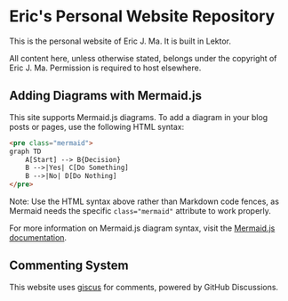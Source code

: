 # Eric's Personal Website Repository

This is the personal website of Eric J. Ma. It is built in Lektor.

All content here, unless otherwise stated, belongs under the copyright of Eric J. Ma. Permission is required to host elsewhere.

## Adding Diagrams with Mermaid.js

This site supports Mermaid.js diagrams. To add a diagram in your blog posts or pages, use the following HTML syntax:

```html
<pre class="mermaid">
graph TD
    A[Start] --> B{Decision}
    B -->|Yes| C[Do Something]
    B -->|No| D[Do Nothing]
</pre>
```

Note: Use the HTML syntax above rather than Markdown code fences, as Mermaid needs the specific `class="mermaid"` attribute to work properly.

For more information on Mermaid.js diagram syntax, visit the [Mermaid.js documentation](https://mermaid.js.org/syntax/flowchart.html).

## Commenting System

This website uses [giscus](https://giscus.app/) for comments, powered by GitHub Discussions.
